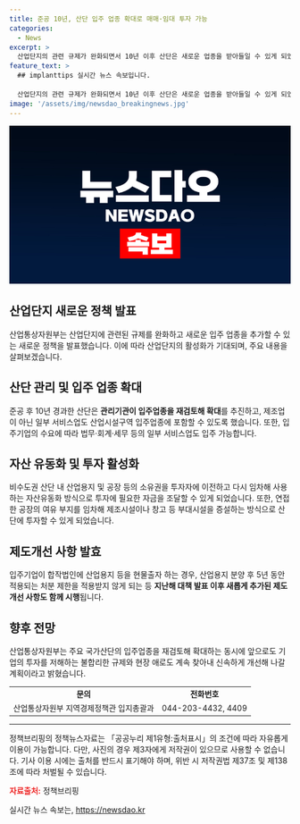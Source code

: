 ```yaml
---
title: 준공 10년, 산단 입주 업종 확대로 매매·임대 투자 가능
categories:
  - News
excerpt: >
  산업단지의 관련 규제가 완화되면서 10년 이후 산단은 새로운 업종을 받아들일 수 있게 되었다. 이로써 제조업이 아닌 서비스 업체도 입주할 수 있게 되었으며, 투자자가 산업용지 소유권을 이전하고 다시 임차해 사용할 수 있는 자산 유동화 방식도 도입되었다. 산업부는 불합리한 규제를 개선하고 기업의 투자를 촉진하기 위해 노력하고 있으며, 이러한 변화는 경제에 긍정적인 영향을 미칠 것으로 전망된다. (150자)
feature_text: >
  ## implanttips 실시간 뉴스 속보입니다.

  산업단지의 관련 규제가 완화되면서 10년 이후 산단은 새로운 업종을 받아들일 수 있게 되었다. 이로써 제조업이 아닌 서비스 업체도 입주할 수 있게 되었으며, 투자자가 산업용지 소유권을 이전하고 다시 임차해 사용할 수 있는 자산 유동화 방식도 도입되었다. 산업부는 불합리한 규제를 개선하고 기업의 투자를 촉진하기 위해 노력하고 있으며, 이러한 변화는 경제에 긍정적인 영향을 미칠 것으로 전망된다. (150자)
image: '/assets/img/newsdao_breakingnews.jpg'
---
```


<p><img src="/assets/img/newsdao_breakingnews.jpg" alt="implanttips 속보" /></p>

<h2 data-ke-size="size26">산업단지 새로운 정책 발표</h2>

<p data-ke-size="size16">산업통상자원부는 산업단지에 관련된 규제를 완화하고 새로운 입주 업종을 추가할 수 있는 새로운 정책을 발표했습니다. 이에 따라 산업단지의 활성화가 기대되며, 주요 내용을 살펴보겠습니다.</p>

<h2 data-ke-size="size24">산단 관리 및 입주 업종 확대</h2>

<p data-ke-size="size16">준공 후 10년 경과한 산단은 <b>관리기관이 입주업종을 재검토해 확대</b>를 추진하고, 제조업이 아닌 일부 서비스업도 산업시설구역 입주업종에 포함할 수 있도록 했습니다. 또한, 입주기업의 수요에 따라 법무·회계·세무 등의 일부 서비스업도 입주 가능합니다.</p>

<h2 data-ke-size="size24">자산 유동화 및 투자 활성화</h2>

<p data-ke-size="size16">비수도권 산단 내 산업용지 및 공장 등의 소유권을 투자자에 이전하고 다시 임차해 사용하는 자산유동화 방식으로 투자에 필요한 자금을 조달할 수 있게 되었습니다. 또한, 연접한 공장의 여유 부지를 임차해 제조시설이나 창고 등 부대시설을 증설하는 방식으로 산단에 투자할 수 있게 되었습니다.</p>

<h2 data-ke-size="size24">제도개선 사항 발효</h2>

<p data-ke-size="size16">입주기업이 합작법인에 산업용지 등을 현물출자 하는 경우, 산업용지 분양 후 5년 동안 적용되는 처분 제한을 적용받지 않게 되는 등 <b>지난해 대책 발표 이후 새롭게 추가된 제도개선 사항도 함께 시행</b>됩니다.</p>

<h2 data-ke-size="size24">향후 전망</h2>

<p data-ke-size="size16">산업통상자원부는 주요 국가산단의 입주업종을 재검토해 확대하는 동시에 앞으로도 기업의 투자를 저해하는 불합리한 규제와 현장 애로도 계속 찾아내 신속하게 개선해 나갈 계획이라고 밝혔습니다.</p>

<p data-ke-size="size16"></p>

<table>
  <tr>
    <td style="text-align: center; height: 17px;"><b>문의</b></td>
    <td style="text-align: center; height: 17px;"><b>전화번호</b></td>
  </tr>
  <tr>
    <td style="text-align: center; height: 17px;">산업통상자원부 지역경제정책관 입지총괄과</td>
    <td style="text-align: center; height: 17px;">044-203-4432, 4409</td>
  </tr>
</table>

<p data-ke-size="size16"></p>

<hr>

<p data-ke-size="size16">정책브리핑의 정책뉴스자료는 「공공누리 제1유형:출처표시」의 조건에 따라 자유롭게 이용이 가능합니다. 다만, 사진의 경우 제3자에게 저작권이 있으므로 사용할 수 없습니다. 기사 이용 시에는 출처를 반드시 표기해야 하며, 위반 시 저작권법 제37조 및 제138조에 따라 처벌될 수 있습니다.</p>

<p data-ke-size="size16"><b><span style="color: #ee2323;">자료출처:</span></b> 정책브리핑 </p>

<p data-ke-size="size16"></p>
실시간 뉴스 속보는, <a href="https://newsdao.kr" rel="dofollow">https://newsdao.kr</a>


